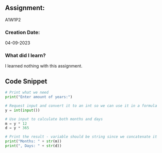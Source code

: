 ## Assignment:
A1W1P2
### Creation Date:
04-09-2023
### What did I learn?
I learned nothing with this assignment.
## Code Snippet
```python
# Print what we need
print("Enter amount of years:")

# Request input and convert it to an int so we can use it in a formula
y = int(input())

# Use input to calculate both months and days
m = y * 12
d = y * 365

# Print the result - variable should be string since we concatenate it to a string 
print("Months: " + str(m))
print(", Days: " + str(d))
```
